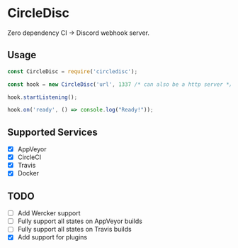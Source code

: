 # CircleDisc

Zero dependency CI -> Discord webhook server.

## Usage

```js
const CircleDisc = require('circledisc');

const hook = new CircleDisc('url', 1337 /* can also be a http server */);

hook.startListening();

hook.on('ready', () => console.log("Ready!"));

```

## Supported Services

- [x] AppVeyor
- [x] CircleCI
- [x] Travis
- [x] Docker

## TODO

- [ ] Add Wercker support
- [ ] Fully support all states on AppVeyor builds
- [ ] Fully support all states on Travis builds
- [x] Add support for plugins
